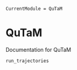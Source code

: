 ```@meta
CurrentModule = QuTaM
```


# QuTaM

Documentation for QuTaM


```@docs
run_trajectories
```
